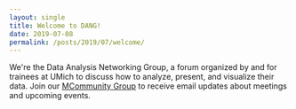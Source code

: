 ```yaml
---
layout: single
title: Welcome to DANG!
date: 2019-07-08
permalink: /posts/2019/07/welcome/
---
```


We're the Data Analysis Networking Group, a forum organized by and for trainees at UMich to discuss how to analyze, present, and visualize their data.
Join our [MCommunity Group](https://mcommunity.umich.edu/#group:umich%20dang) to receive email updates about meetings and upcoming events.
